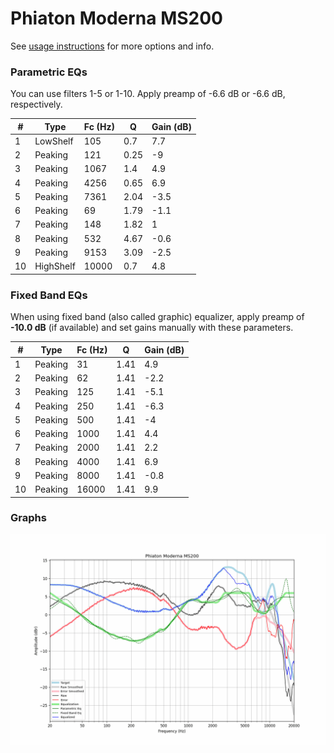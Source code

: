 # Phiaton Moderna MS200
See [usage instructions](https://github.com/jaakkopasanen/AutoEq#usage) for more options and info.

### Parametric EQs
You can use filters 1-5 or 1-10. Apply preamp of -6.6 dB or -6.6 dB, respectively.

|   # | Type      |   Fc (Hz) |    Q |   Gain (dB) |
|-----|-----------|-----------|------|-------------|
|   1 | LowShelf  |       105 | 0.7  |         7.7 |
|   2 | Peaking   |       121 | 0.25 |        -9   |
|   3 | Peaking   |      1067 | 1.4  |         4.9 |
|   4 | Peaking   |      4256 | 0.65 |         6.9 |
|   5 | Peaking   |      7361 | 2.04 |        -3.5 |
|   6 | Peaking   |        69 | 1.79 |        -1.1 |
|   7 | Peaking   |       148 | 1.82 |         1   |
|   8 | Peaking   |       532 | 4.67 |        -0.6 |
|   9 | Peaking   |      9153 | 3.09 |        -2.5 |
|  10 | HighShelf |     10000 | 0.7  |         4.8 |

### Fixed Band EQs
When using fixed band (also called graphic) equalizer, apply preamp of **-10.0 dB** (if available) and set gains manually with these parameters.

|   # | Type    |   Fc (Hz) |    Q |   Gain (dB) |
|-----|---------|-----------|------|-------------|
|   1 | Peaking |        31 | 1.41 |         4.9 |
|   2 | Peaking |        62 | 1.41 |        -2.2 |
|   3 | Peaking |       125 | 1.41 |        -5.1 |
|   4 | Peaking |       250 | 1.41 |        -6.3 |
|   5 | Peaking |       500 | 1.41 |        -4   |
|   6 | Peaking |      1000 | 1.41 |         4.4 |
|   7 | Peaking |      2000 | 1.41 |         2.2 |
|   8 | Peaking |      4000 | 1.41 |         6.9 |
|   9 | Peaking |      8000 | 1.41 |        -0.8 |
|  10 | Peaking |     16000 | 1.41 |         9.9 |

### Graphs
![](./Phiaton%20Moderna%20MS200.png)
